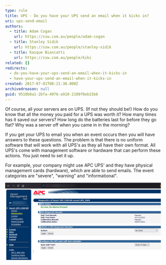 ```yaml
---
type: rule
title: UPS - Do you have your UPS send an email when it kicks in?
uri: ups-send-email
authors:
  - title: Adam Cogan
    url: https://ssw.com.au/people/adam-cogan
  - title: Stanley Sidik
    url: https://ssw.com.au/people/stanley-sidik
  - title: Kaique Biancatti
    url: https://ssw.com.au/people/kiki
related: []
redirects:
  - do-you-have-your-ups-send-an-email-when-it-kicks-in
  - have-your-ups-send-an-email-when-it-kicks-in
created: 2017-07-01T00:21:30.000Z
archivedreason: null
guid: 9510b8a1-2bfa-4976-a910-2100f0eb15b6
---
```

Of course, all your servers are on UPS. (If not they should be!) How do you know that all the money you paid for a UPS was worth it? How many times has it saved our servers? How long do the batteries last for before they go flat? Why was a server off when you came in in the morning?

<!--endintro-->

If you get your UPS to email you when an event occurs then you will have answers to these questions.
The problem is that there is no uniform software that will work with all UPS's as they all have their own format.
All UPS's come with management software or hardware that can perform these actions. You just need to set it up.

For example, your company might use APC UPS' and they have physical management cards (hardware), which are able to send emails. The event categories are "severe", "warning" and "informational".

![Figure: Good Example - APC UPS have a physical management card with some options](/rules/ups-send-email/UPSexample.png)

